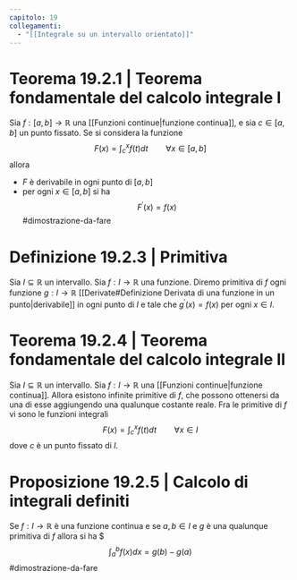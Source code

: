 ```yaml
---
capitolo: 19
collegamenti:
  - "[[Integrale su un intervallo orientato]]"
---
```

# Teorema 19.2.1 | Teorema fondamentale del calcolo integrale I
Sia $f: [a,b]\to\mathbb{R}$ una [[Funzioni continue|funzione continua]], e sia $c\in[a,b]$ un punto fissato. Se si considera la funzione
$$F(x)=\int_c^{x}f(t)dt\qquad\forall x\in[a,b]$$
allora
- $F$ è derivabile in ogni punto di $[a,b]$
- per ogni $x\in[a,b]$ si ha$$F^{'}(x)=f(x)$$
#dimostrazione-da-fare 

# Definizione 19.2.3 | Primitiva
Sia $I\subseteq \mathbb{R}$ un intervallo. Sia $f:I\to\mathbb{R}$ una funzione.
Diremo primitiva di $f$ ogni funzione $g:I\to\mathbb{R}$ [[Derivate#Definizione Derivata di una funzione in un punto|derivabile]] in ogni punto di $I$ e tale che $g^{'}(x)=f(x)$ per ogni $x\in I$.

# Teorema 19.2.4 | Teorema fondamentale del calcolo integrale II
Sia $I\subseteq \mathbb{R}$ un intervallo. Sia $f:I\to\mathbb{R}$ una [[Funzioni continue|funzione continua]]. Allora esistono infinite primitive di $f$, che possono ottenersi da una di esse aggiungendo una qualunque costante reale. Fra le primitive di $f$ vi sono le funzioni integrali
$$F(x)=\int_c^{x}f(t)dt\qquad\forall x\in I$$
dove $c$ è un punto fissato di $I$.

# Proposizione 19.2.5 | Calcolo di integrali definiti
Se $f:I\to\mathbb{R}$ è una funzione continua e se $a,b\in I$ e $g$ è una qualunque primitiva di $f$ allora si ha
$$$\int_a^bf(x)dx=g(b)-g(a)$$
#dimostrazione-da-fare 
